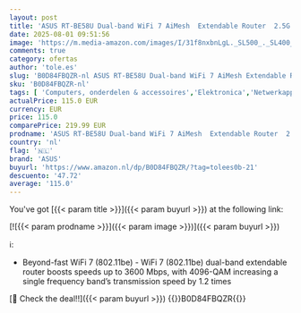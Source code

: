 ```yaml
---
layout: post
title: 'ASUS RT-BE58U Dual-band WiFi 7 AiMesh  Extendable Router  2.5G Port  Commercial-Grade Network Security  Wireless Router'
date: 2025-08-01 09:51:56
image: 'https://m.media-amazon.com/images/I/31f8nxbnLgL._SL500_._SL400_.jpg'
comments: true
category: ofertas
author: 'tole.es'
slug: 'B0D84FBQZR-nl ASUS RT-BE58U Dual-band WiFi 7 AiMesh Extendable Router...'
sku: 'B0D84FBQZR-nl'
tags: [ 'Computers, onderdelen & accessoires','Elektronica','Netwerkapparaten','Routers','asus','🇳🇱', ]
actualPrice: 115.0 EUR
currency: EUR
price: 115.0
comparePrice: 219.99 EUR
prodname: 'ASUS RT-BE58U Dual-band WiFi 7 AiMesh  Extendable Router  2.5G Port  Commercial-Grade Network Security  Wireless Router'
country: 'nl'
flag: '🇳🇱'
brand: 'ASUS'
buyurl: 'https://www.amazon.nl/dp/B0D84FBQZR/?tag=tolees0b-21'
descuento: '47.72'
average: '115.0'
---
```


You've got [{{< param title >}}]({{< param buyurl >}}) at the following link:

[![{{< param prodname >}}]({{< param image >}})]({{< param buyurl >}})

ℹ️:

- Beyond-fast WiFi 7 (802.11be) - WiFi 7 (802.11be) dual-band extendable router boosts speeds up to 3600 Mbps, with 4096-QAM increasing a single frequency band’s transmission speed by 1.2 times

[🛒 Check the deal!!]({{< param buyurl >}})
{{<world>}}B0D84FBQZR{{</world>}}
